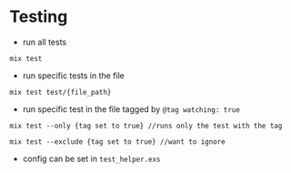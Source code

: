 # Testing
- run all tests
```
mix test
```
- run specific tests in the file
```
mix test test/{file_path}
```
- run specific test in the file tagged by `@tag watching: true`
```
mix test --only {tag set to true} //runs only the test with the tag

mix test --exclude {tag set to true} //want to ignore
```
- config can be set in `test_helper.exs`